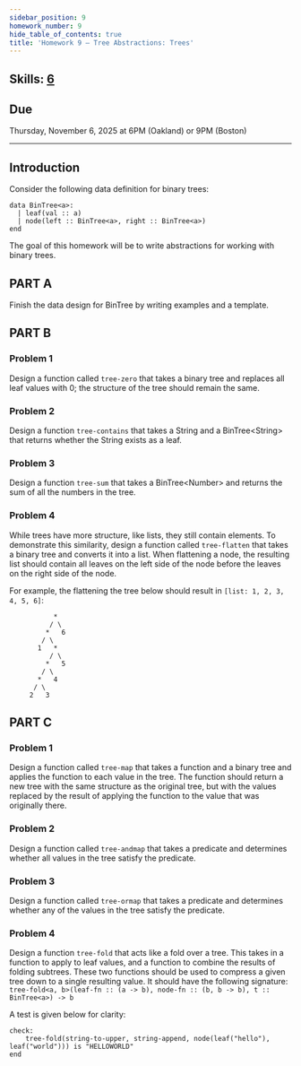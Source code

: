 ```yaml
---
sidebar_position: 9
homework_number: 9
hide_table_of_contents: true
title: 'Homework 9 — Tree Abstractions: Trees'
---
```


## Skills: [6](</skills/#(6)>)

## Due

Thursday, November 6, 2025 at 6PM (Oakland) or 9PM (Boston)

______________________________________________________________________

## Introduction

Consider the following data definition for binary trees:

```pyret
data BinTree<a>:
  | leaf(val :: a)
  | node(left :: BinTree<a>, right :: BinTree<a>)
end
```

The goal of this homework will be to write abstractions for working with binary trees.

## PART A

Finish the data design for BinTree by writing examples and a template.

## PART B

### Problem 1

Design a function called `tree-zero` that takes a binary tree and replaces all leaf values with 0; the structure of the tree should remain the same.

### Problem 2

Design a function `tree-contains` that takes a String and a BinTree\<String> that returns whether the String exists as a leaf.

### Problem 3

Design a function `tree-sum` that takes a BinTree\<Number> and returns the sum of all the numbers in the tree.

### Problem 4

While trees have more structure, like lists, they still contain elements. To demonstrate this similarity, design a function called `tree-flatten` that takes a binary tree and converts it into a list. When flattening a node, the resulting list should contain all leaves on the left side of the node before the leaves on the right side of the node.

For example, the flattening the tree below should result in `[list: 1, 2, 3, 4, 5, 6]`:

```
           *
          / \
         *   6
        / \
       1   *
          / \
         *   5
        / \
       *   4
      / \
     2   3
```

## PART C

### Problem 1

Design a function called `tree-map` that takes a function and a binary tree and applies the function to each value in the tree. The function should return a new tree with the same structure as the original tree, but with the values replaced by the result of applying the function to the value that was originally there.

### Problem 2

Design a function called `tree-andmap` that takes a predicate and determines whether all values in the tree satisfy the predicate.

### Problem 3

Design a function called `tree-ormap` that takes a predicate and determines whether any of the values in the tree satisfy the predicate.

### Problem 4

Design a function `tree-fold` that acts like a fold over a tree. This takes in a function to apply to leaf values, and a function to combine the results of folding subtrees. These two functions should be used to compress a given tree down to a single resulting value. It should have the following signature: `tree-fold<a, b>(leaf-fn :: (a -> b), node-fn :: (b, b -> b), t :: BinTree<a>) -> b`

A test is given below for clarity:

```pyret
check:
    tree-fold(string-to-upper, string-append, node(leaf("hello"), leaf("world"))) is "HELLOWORLD"
end
```
